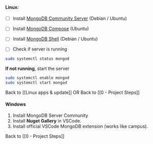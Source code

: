 #### Linux:

- [ ] Install [MongoDB Community Server](https://www.mongodb.com/try/download/community) (Debian / Ubuntu)
- [ ] Install [MongoDB Compose](https://www.mongodb.com/try/download/compass) (Ubuntu)
- [ ] Install [MongoDB Shell](https://www.mongodb.com/try/download/shell) (Debian / Ubuntu)

- [ ] Check if server is running 
```bash
sudo systemctl status mongod
```
 
 **If not running**, start the server 
```bash
sudo systemctl enable mongod
sudo systemctl start mongod
```

Back to [[Linux apps & update]]
OR
Back to [[0 - Project Steps]]
#### Windows
1. Install MongoDB Server Community
2. Install **Nuget Gallery** in VSCode.
3. Install official VSCode MongoDB extension (works like campus).

Back to [[0 - Project Steps]]